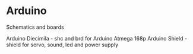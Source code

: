 Arduino
=======

Schematics and boards

Arduino Diecimila - shc and brd for Arduino Atmega 168p
Arduino Shield - shield for servo, sound, led and power supply 
